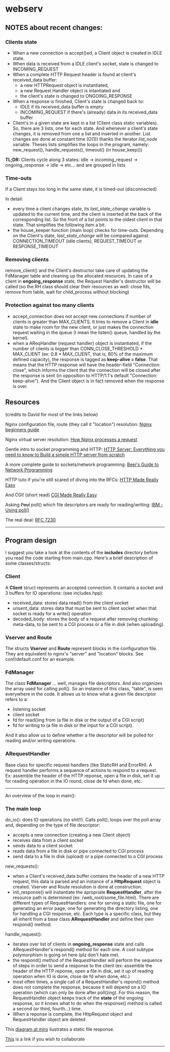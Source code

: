 # webserv

## NOTES about recent changes:

### Clients state
- When a new connection is accept()ed, a Client object is created in IDLE state.
- When data is received from a IDLE client's socket, state is changed to INCOMING_REQUEST
- When a complete HTTP Request header is found at client's received_data buffer:
  - a new HTTPRequest object is instantiated,
  - a new Request Handler object is intantiated and
  - the client's state is changed to ONGOING_RESPONSE 
- When a response is finished, Client's state is changed back to:
  - IDLE if its received_data buffer is empty
  - INCOMING_REQUEST if there's (already) data in its received_data buffer
- Client's in a given state are kept in a list (Client class static variables). So, there are 3 lists, one for each state. And whenever a client's state changes, it is removed from one a list and inserted in another. List changes are done at constant time (O(1)) thanks the iterator *list_node* variable. Theses lists simplifies the loops in the program, namely: new_request(), handle_requests(), timeout() (in house_keep())

**TL;DR:** Clients cycle along 3 states: idle -> incoming_request -> ongoing_response -> idle -> etc... and are grouped in lists

### Time-outs
If a Client stays too long in the same state, it is timed-out (disconnected)

In detail:
- every time a client changes state, its *last_state_change* variable is updated to the current time, and the client is inserted at the back of the corresponding list. So the front of a list points to the oldest client in that state. That simplifies the following item a bit.
- the house_keeper function (main loop) checks for time-outs. Depending on the Client's state, *last_state_change* will be compared against CONNECTION_TIMEOUT (idle clients), REQUEST_TIMEOUT or RESPONSE_TIMEOUT

### Removing clients
remove_client() and the Client's destructor take care of updating the FdManager table and cleaning up the allocated resources. In case of a client in **ongoing_response** state, the Request Handler's destructor will be called (so the RH class should clear their resources as well: close fds, remove from table, wait for child_process without blocking)

### Protection against too many clients
- accept_connection does not accept new connections if number of clients is greater than MAX_CLIENTS. It tries to remove a Client in **idle** state to make room for the new client, or just makes the connection request waiting in the queue (I mean the listen() queue, handled by the kernel).
- when a AReqHandler (request handler) object is instantiated, if the number of clients is bigger than CONN_CLOSE_THRESHOLD * MAX_CLIENT (ex: 0.8 * MAX_CLIENT, that is, 80% of the maximum defined capacity), the response is tagged as **keep-alive = false**. That means that the HTTP response will have the header-field "Connection: close", which informs the client that the connection will be closed after the response is sent (in opposition to HTTP/1.1's default "Connection: keep-alive"). And the Client object is in fact removed when the response is over.



## Resources

(credits to David for most of the links below)

Nginx configuration file,
 route (they call it "location") resolution:
[Nginx beginners guide](https://nginx.org/en/docs/beginners_guide.html)

Nginx virtual server resolution:
[How Nginx processes a request](https://nginx.org/en/docs/http/request_processing.html)

Gentle intro to socket programming and HTTP:
[HTTP Server: Everything you need to know to Build a simple HTTP server from scratch](https://medium.com/from-the-scratch/http-server-what-do-you-need-to-know-to-build-a-simple-http-server-from-scratch-d1ef8945e4fa)

A more complete guide to sockets/network programming:
[Beej's Guide to Network Programming](https://beej.us/guide/bgnet/html/)

HTTP tuto if you're still scared of diving into the RFCs:
[HTTP Made Really Easy](https://www.jmarshall.com/easy/http/)

And CGI! (short read)
[CGI Made Really Easy](https://www.jmarshall.com/easy/cgi/)

Asking ~~Paul~~ poll() which file descriptors are ready for reading/writing:
[IBM - Using poll()](https://www.ibm.com/docs/en/i/7.2?topic=designs-using-poll-instead-select)

The real deal:
[RFC 7230](https://datatracker.ietf.org/doc/html/rfc7230)

------------------------

## Program design

I suggest you take a look at the contents of the **includes** directory before you read the code starting from main.cpp. Here's a brief description of some classes/structs:

### Client

A **Client** struct represents an accepted connection. It contains a socket and 3 buffers for IO operations: (see includes.hpp):

- received_data: stores data read() from the client socket
- unsent_data: stores data that must be sent to client socket when that socket is ready for a write() operation
- decoded_body: stores the body of a request after removing chunking meta-data, to be sent to a CGI process or a file in disk (when uploading).

### Vserver and Route

The structs **Vserver** and **Route** represent blocks in the configuration file. They are equivalent to nginx's "server" and "location" blocks. See conf/default.conf for an example.

### FdManager

The class **FdManager** ... well, manages file descriptors. And also organizes the array used for calling poll(). So an instance of this class, "table", is seen everywhere in the code. It allows us to know what a given file descriptor refers to a:
- listening socket
- client socket
- fd for read()ing from (a file in disk or the output of a CGI script)
- fd for writing to (a file in disk or the input for a CGI script).

And it also allow us to define whether a file descriptor will be polled for reading and/or writing operations.

### ARequestHandler

Base class for specific request handlers (like StaticRH and ErrorRH). A request handler performs a sequence of actions to respond to a request. Ex: assemble the header of the HTTP reponse, open a file in disk, set it up for reading operation in the IO round, close de fd when done, etc.

-----------------------------
An overview of the loop in main():

### The main loop

do_io(): does IO operations (no shit!!). Calls poll(), loops over the poll array and, depending on the type of file descriptor:

- accepts a new connection (creating a new Client object)
- receives data from a client socket
- sends data to a client socket
- reads data from a file in disk or pipe connected to CGI process
- send data to a file in disk (upload) or a pipe connected to a CGI process

new_requests():

- when a Client's received_data buffer contains the header of a new HTTP request, this data is parsed and an instance of a **HttpRequest** object is created. Vserver and Route resolution is done at construction.
- init_response() will instantiate the apropriate **RequestHandler**, after the resource path is determined (ex: /web_root/some_file.html). There are different types of RequestHandlers: one for serving a static file, one for generating an error page, one for generating the directory listing, one for handling a CGI response, etc. Each type is a specific class, but they all inherit from a base class **ARequestHandler** and define their own respond() method.

handle_request():

- iterates over list of clients in **ongoing_response** state and calls ARequestHandler's respond() method for each one. A cool subtype polymorphism is going on here (plz don't hate me).
- the respond() method of the RequestHandler will perform the sequence of steps in order to send a response to the client (ex: assemble the header of the HTTP reponse, open a file in disk, set it up of reading operation when IO is done, close de fd when done, etc.)
- most often times, a single call of a RequestHandler's repond() method does not complete the response, because it will depend on a IO operation (which can only be done after poll()ing). For this reason, the RequestHandler object keeps track of the **state** of the ongoing response, so it knows what to do when the response() method is called a second (or third, fourth...) time.
- When a reponse is complete, the HttpRequest object and RequestHandler object are deleted

This [diagram at miro](https://miro.com/app/board/uXjVOPebVU8=/?invite_link_id=956792833423) ilustrates a static file response.

[This](https://miro.com/welcomeonboard/MUJub3YwcDIwUkZMd3Eyb1FhdWUxN3NGeENrd0tGQUh4Q3Z6SHdJcnI4ek5zMThNUDJzejJEaHd3QVZ1a2dVc3wzNDU4NzY0NTE4MjMwNTU0NTUz?invite_link_id=398884532576) is a link if you wish to collaborate

------------
